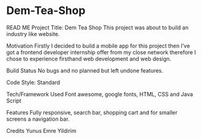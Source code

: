 # Dem-Tea-Shop


READ ME
Project Title: Dem Tea Shop
This project was about to build an industry like website.

Motivation
Firstly I decided to build a mobile app for this project then I’ve got a frontend developer internship offer from my close network therefore I chose to experience firsthand web development and web design. 

Build Status
No bugs and no planned but left undone features.

Code Style: Standard

 Tech/Framework Used
Font awesome, google fonts, HTML, CSS and Java Script

Features
Fully responsive, search bar, shopping cart and for smaller screens a navigation bar.

Credits
Yunus Emre Yildirim
